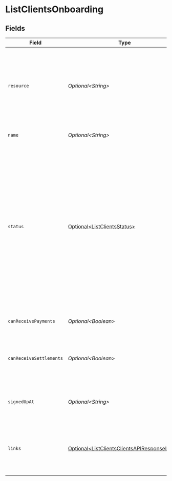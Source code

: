 # ListClientsOnboarding


## Fields

| Field                                                                                                                                                                                                                                                              | Type                                                                                                                                                                                                                                                               | Required                                                                                                                                                                                                                                                           | Description                                                                                                                                                                                                                                                        |
| ------------------------------------------------------------------------------------------------------------------------------------------------------------------------------------------------------------------------------------------------------------------ | ------------------------------------------------------------------------------------------------------------------------------------------------------------------------------------------------------------------------------------------------------------------ | ------------------------------------------------------------------------------------------------------------------------------------------------------------------------------------------------------------------------------------------------------------------ | ------------------------------------------------------------------------------------------------------------------------------------------------------------------------------------------------------------------------------------------------------------------ |
| `resource`                                                                                                                                                                                                                                                         | *Optional\<String>*                                                                                                                                                                                                                                                | :heavy_minus_sign:                                                                                                                                                                                                                                                 | Indicates the response contains an onboarding status object. Will always contain the string `onboarding` for this<br/>resource type.                                                                                                                               |
| `name`                                                                                                                                                                                                                                                             | *Optional\<String>*                                                                                                                                                                                                                                                | :heavy_minus_sign:                                                                                                                                                                                                                                                 | The name of the organization.                                                                                                                                                                                                                                      |
| `status`                                                                                                                                                                                                                                                           | [Optional\<ListClientsStatus>](../../models/operations/ListClientsStatus.md)                                                                                                                                                                                       | :heavy_minus_sign:                                                                                                                                                                                                                                                 | The current status of the organization's onboarding process.<br/><br/>* `needs-data` — The merchant needs to provide additional information<br/>* `in-review` — The merchant provided all information, awaiting review from Mollie<br/>* `completed` — The onboarding is completed |
| `canReceivePayments`                                                                                                                                                                                                                                               | *Optional\<Boolean>*                                                                                                                                                                                                                                               | :heavy_minus_sign:                                                                                                                                                                                                                                                 | Whether the organization can receive payments.                                                                                                                                                                                                                     |
| `canReceiveSettlements`                                                                                                                                                                                                                                            | *Optional\<Boolean>*                                                                                                                                                                                                                                               | :heavy_minus_sign:                                                                                                                                                                                                                                                 | Whether the organization can receive settlements to their external bank account.                                                                                                                                                                                   |
| `signedUpAt`                                                                                                                                                                                                                                                       | *Optional\<String>*                                                                                                                                                                                                                                                | :heavy_minus_sign:                                                                                                                                                                                                                                                 | The sign up date time of the organization in [ISO 8601](https://en.wikipedia.org/wiki/ISO_8601) format.                                                                                                                                                            |
| `links`                                                                                                                                                                                                                                                            | [Optional\<ListClientsClientsAPIResponseLinks>](../../models/operations/ListClientsClientsAPIResponseLinks.md)                                                                                                                                                     | :heavy_minus_sign:                                                                                                                                                                                                                                                 | An object with several relevant URLs. Every URL object will contain an `href` and a `type` field.                                                                                                                                                                  |